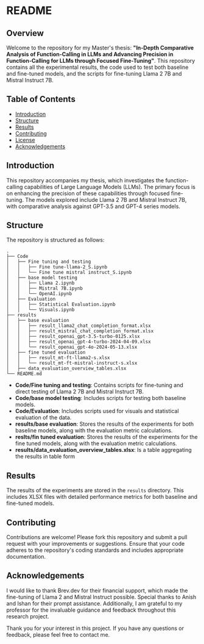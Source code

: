 # README

## Overview

Welcome to the repository for my Master's thesis: **"In-Depth Comparative Analysis of Function-Calling in LLMs and Advancing Precision in Function-Calling for LLMs through Focused Fine-Tuning"**. This repository contains all the experimental results, the code used to test both baseline and fine-tuned models, and the scripts for fine-tuning Llama 2 7B and Mistral Instruct 7B.

## Table of Contents

- [Introduction](#introduction)
- [Structure](#structure)
- [Results](#results)
- [Contributing](#contributing)
- [License](#license)
- [Acknowledgements](#acknowledgements)

## Introduction

This repository accompanies my thesis, which investigates the function-calling capabilities of Large Language Models (LLMs). The primary focus is on enhancing the precision of these capabilities through focused fine-tuning. The models explored include Llama 2 7B and Mistral Instruct 7B, with comparative analysis against GPT-3.5 and GPT-4 series models.

## Structure

The repository is structured as follows:

```
.
├── Code
│   ├── Fine tuning and testing
│   │   ├── Fine tune-llama-2_S.ipynb
│   │   └── Fine tune mistral instruct_S.ipynb
│   ├── base model testing
│   │   ├── Llama 2.ipynb
│   │   ├── Mistral 7B.ipynb
│   │   └── OpenAI.ipynb
│   ├── Evaluation
│   │   ├── Statistical Evaluation.ipynb
│   │   └── Visuals.ipynb
├── results
│   ├── base evaluation
│   │   ├── result_llama2_chat_completion_format.xlsx
│   │   ├── result_mistral_chat_completion_format.xlsx
│   │   ├── result_openai_gpt-3.5-turbo-0125.xlsx
│   │   ├── result_openai_gpt-4-turbo-2024-04-09.xlsx
│   │   └── result_openai_gpt-4o-2024-05-13.xlsx
│   ├── fine tuned evaluation
│   │   ├── result_mt-ft-llama2-s.xlsx
│   │   └── result_mt-ft-mistral-instruct-s.xlsx
│   ├── data_evaluation_overview_tables.xlsx
└── README.md
```

- **Code/Fine tuning and testing**: Contains scripts for fine-tuning and direct testing of Llama 2 7B and Mistral Instruct 7B.
- **Code/base model testing**: Includes scripts for testing both baseline models.
- **Code/Evaluation**: Includes scripts used for visuals and statistical evaluation of the data.
- **results/base evaluation**: Stores the results of the experiments for both baseline models, along with the evaluation metric calculations.
- **reslts/fin tuned evaluation**: Stores the results of the experiments for the fine tuned models, along with the evaluation metric calculations.
- **results/data_evaluation_overview_tables.xlsx**: Is a table aggregating the results in table form


## Results

The results of the experiments are stored in the `results` directory. This includes XLSX files with detailed performance metrics for both baseline and fine-tuned models.

## Contributing

Contributions are welcome! Please fork this repository and submit a pull request with your improvements or suggestions. Ensure that your code adheres to the repository's coding standards and includes appropriate documentation.

## Acknowledgements

I would like to thank Brev.dev for their financial support, which made the fine-tuning of Llama 2 and Mistral Instruct possible. Special thanks to Anish and Ishan for their prompt assistance. Additionally, I am grateful to my professor for the invaluable guidance and feedback throughout this research project.

Thank you for your interest in this project. If you have any questions or feedback, please feel free to contact me.
